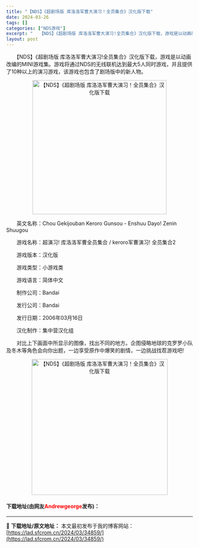 ```yaml
---
title: "【NDS】《超剧场版 库洛洛军曹大演习！全员集合》汉化版下载"
date: 2024-03-26
tags: []
categories: ["NDS游戏"]
excerpt: "　　【NDS】《超剧场版 库洛洛军曹大演习!全员集合》汉化版下载，游戏是以动画改编的MINI游戏集。游戏将通过NDS的无线联机达到最大5人同时游戏，并且提供了10种以上的演习游戏，该游戏也包含了剧场版中的新人物。 　　英文名称：Chou Gekijouban Keroro Gunsou - Ensh&hellip;"
layout: post
---
```


 <p>　　【NDS】《超剧场版 库洛洛军曹大演习!全员集合》汉化版下载，游戏是以动画改编的MINI游戏集。游戏将通过NDS的无线联机达到最大5人同时游戏，并且提供了10种以上的演习游戏，该游戏也包含了剧场版中的新人物。</p> <p align="center"><img align="" border="0" src="https://lad.sfcrom.cn/wp-content/uploads/2024/03/20240326_660229d174a7d.png" width="362" alt="【NDS】《超剧场版 库洛洛军曹大演习！全员集合》汉化版下载" /></p> <p>　　英文名称：Chou Gekijouban Keroro Gunsou - Enshuu Dayo! Zenin Shuugou</p> <p>　　游戏名称：超演习! 库洛洛军曹全员集合 / keroro军曹演习! 全员集合2</p> <p>　　游戏版本：汉化版</p> <p>　　游戏类型：小游戏类</p> <p>　　游戏语言：简体中文</p> <p>　　制作公司：Bandai</p> <p>　　发行公司：Bandai</p> <p>　　发行日期：2006年03月16日</p> <p>　　汉化制作：集中营汉化组</p> <p>　　对比上下画面中所显示的图像，找出不同的地方。企图侵略地球的克罗罗小队及冬木等角色会向你出题，一边享受原作中爆笑的剧情，一边挑战找茬游戏吧!</p> <p align="center"><img align="" border="0" src="https://lad.sfcrom.cn/wp-content/uploads/2024/03/20240326_660229d2119b4.png" width="367" alt="【NDS】《超剧场版 库洛洛军曹大演习！全员集合》汉化版下载" /></p> <p><h4>下载地址(由网友<font color="red">Andrewgeorge</font>发布)：</h4></p> 

---
📖 **下载地址/原文地址：** 本文最初发布于我的博客网站：[https://lad.sfcrom.cn/2024/03/34859/](https://lad.sfcrom.cn/2024/03/34859/)
